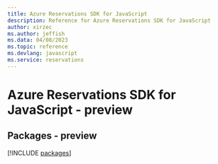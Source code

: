 ```yaml
---
title: Azure Reservations SDK for JavaScript
description: Reference for Azure Reservations SDK for JavaScript
author: xirzec
ms.author: jeffish
ms.data: 04/08/2023
ms.topic: reference
ms.devlang: javascript
ms.service: reservations
---
```

# Azure Reservations SDK for JavaScript - preview
## Packages - preview
[!INCLUDE [packages](reservations-index.md)]